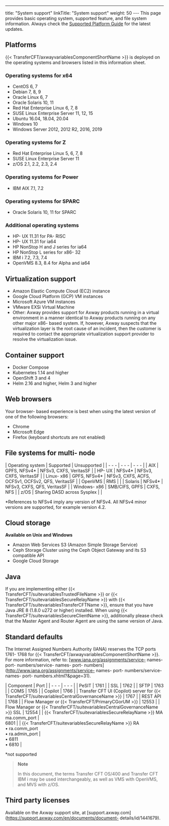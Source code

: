 ---
title: "System support"
linkTitle: "System support"
weight: 50
--- This page provides basic operating system, supported feature, and file system information. Always check the [Supported Platform Guide](https://docs.axway.com/bundle/Axway_Products_SupportedPlatforms_allOS_en/resource/Axway_Products_SupportedPlatforms_allOS_en.pdf) for the latest updates.

## Platforms

{{< TransferCFT/axwayvariablesComponentShortName  >}} is deployed on the operating systems and browsers listed in this information sheet.

### Operating systems for x64

- CentOS 6, 7
- Debian 7, 8, 9
- Oracle Linux 6, 7
- Oracle Solaris 10, 11
- Red Hat Enterprise Linux 6, 7, 8
- SUSE Linux Enterprise Server 11, 12, 15
- Ubuntu 16.04, 18.04, 20.04
- Windows 10
- Windows Server 2012, 2012 R2, 2016, 2019

### Operating systems for Z

- Red Hat Enterprise Linux 5, 6, 7, 8
- SUSE Linux Enterprise Server 11
- z/OS 2.1, 2.2, 2.3, 2.4

### Operating systems for Power

- IBM AIX 7.1, 7.2

### Operating systems for SPARC

- Oracle Solaris 10, 11 for SPARC

### Additional operating systems

- HP- UX 11.31 for PA- RISC
- HP- UX 11.31 for ia64
- HP NonStop H and J series for ia64
- HP NonStop L series for x86- 32
- IBM i 7.2, 7.3, 7.4
- OpenVMS 8.3, 8.4 for Alpha and ia64

<span id="Virtuali"></span>

## Virtualization support

- Amazon Elastic Compute Cloud (EC2) instance
- Google Cloud Platform (GCP) VM instances
- Microsoft Azure VM instances
- VMware EXSi Virtual Machine
- Other: Axway provides support for Axway products running in a virtual environment in a manner identical to Axway products running on any other major x86- based system. If, however, Axway suspects that the virtualization layer is the root cause of an incident, then the customer is required to contact the appropriate virtualization support provider to resolve the virtualization issue.

## Container support

- Docker Compose
- Kubernetes 1.14 and higher
- OpenShift 3 and 4
- Helm 2.16 and higher, Helm 3 and higher

## Web browsers

Your browser- based experience is best when using the latest version of one of the following browsers:

- Chrome
- Microsoft Edge
- Firefox (keyboard shortcuts are not enabled)

## File systems for multi- node

| Operating system  | Supported  | Unsupported  |
| - - - | - - - | - - - |
| AIX  | GPFS, NFSv4*  | NFSv3, CXFS, VeritasSF  |
| HP- UX  | NFSv4*  | NFSv3, CXFS, VeritasSF  |
| Linux- x86  | GPFS, NFSv4*  | NFSv3, CXFS, ACFS, OCFSv1, OCFSv2, QFS, VeritasSF  |
| OpenVMS  | RMS  |   |
| Solaris  | NFSv4*  | NFSv3, CXFS, QFS, VeritasSF  |
| Windows- x86  | SMB/CIFS, GPFS  | CXFS, NFS  |
| z/OS  | Sharing DASD across Sysplex  |   |

\*References to NFSv4 imply any version of NFSv4. All NFSv4 minor versions are supported, for example version 4.2.

## Cloud storage

**Available on Unix and Windows**

- Amazon Web Services S3 (Amazon Simple Storage Service)
- Ceph Storage Cluster using the Ceph Object Gateway and its S3 compatible API
- Google Cloud Storage

## Java

If you are implementing either {{< TransferCFT/suitevariablesTrustedFileName  >}} or {{< TransferCFT/suitevariablesSecureRelayName  >}} with {{< TransferCFT/suitevariablesTransferCFTName  >}}, ensure that you have Java JRE 8 (1.8.0 u272 or higher) installed. When using {{< TransferCFT/suitevariablesSecureClientName  >}}, additionally please check that the Master Agent and Router Agent are using the same version of Java.

## Standard defaults

The Internet Assigned Numbers Authority (IANA) reserves the TCP ports 1761- 1768 for {{< TransferCFT/axwayvariablesComponentShortName  >}}. For more information, refer to: [www.iana.org/assignments/service- names- port- numbers/service- names- port- numbers](http://www.iana.org/assignments/service- names- port- numbers/service- names- port- numbers.xhtml?&page=31).

| Component  | Port |
| - - - | - - - |
| PeSIT  | 1761  |
| SSL  | 1762  |
| SFTP  | 1763  |
| COMS  | 1765  |
| Copilot  | 1766  |
| Transfer CFT UI (Copilot) server for {{< TransferCFT/suitevariablesCentralGovernanceName  >}}  | 1767  |
| REST API  | 1768  |
| Flow Manager or {{< TransferCFT/PrimaryCGorUM  >}}  | 12553  |
| Flow Manager or {{< TransferCFT/suitevariablesCentralGovernanceName  >}} SSL  | 12554  |
| {{< TransferCFT/suitevariablesSecureRelayName  >}} MA<br/> ma.comm_port |  <br/> 6801 |
| {{< TransferCFT/suitevariablesSecureRelayName  >}} RA<br/> • ra.comm_port<br/> • ra.admin_port |  <br/> • 6811<br/> • 6810 |

\*not supported

> **Note**
>
> In this document, the terms Transfer CFT OS/400 and Transfer CFT IBM i may be used interchangeably, as well as VMS with OpenVMS, and MVS with z/OS.

## Third party licenses

Available on the Axway support site, at [support.axway.com](https://support.axway.com/en/documents/document- details/id/1441679).
